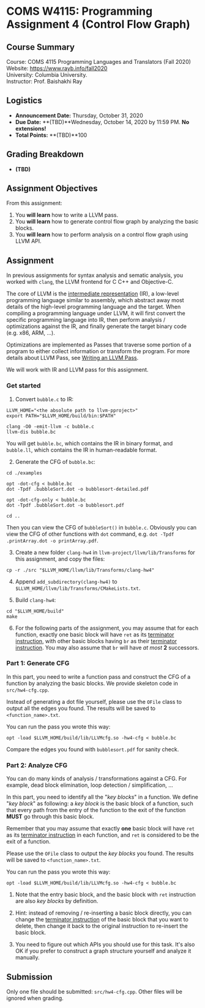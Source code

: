 # COMS W4115: Programming Assignment 4 (Control Flow Graph)

## Course Summary

Course: COMS 4115 Programming Languages and Translators (Fall 2020)  
Website: https://www.rayb.info/fall2020  
University: Columbia University.  
Instructor: Prof. Baishakhi Ray


## Logistics
* **Announcement Date:** Thursday, October 31, 2020
* **Due Date:** **(TBD)**Wednesday, October 14, 2020 by 11:59 PM. **No extensions!**
* **Total Points:** **(TBD)**100

## Grading Breakdown
* **(TBD)**

## Assignment Objectives

From this assignment:

1. You **will learn** how to write a LLVM pass.
2. You **will learn** how to generate control flow graph by analyzing the basic blocks.
3. You **will learn** how to perform analysis on a control flow graph using LLVM API.

## Assignment

In previous assignments for syntax analysis and sematic analysis, you worked with `clang`, the LLVM frontend for C C++ and Objective-C.

The core of LLVM is the [intermediate representation](https://en.wikipedia.org/wiki/Intermediate_representation) (IR), a low-level programming language similar to assembly, which abstract away most details of the high-level programming language and the target. When compiling a programming language under LLVM, it will first convert the specific programming language into IR, then perform analysis / optimizations against the IR, and finally generate the target binary code (e.g. x86, ARM, ...).

Optimizations are implemented as Passes that traverse some portion of a program to either collect information or transform the program. For more details about LLVM Pass, see [Writing an LLVM Pass](https://llvm.org/docs/WritingAnLLVMPass.html).

We will work with IR and LLVM pass for this assignment.

### Get started

1. Convert `bubble.c` to IR:
```
LLVM_HOME="<the absolute path to llvm-pproject>"
export PATH="$LLVM_HOME/build/bin:$PATH"

clang -O0 -emit-llvm -c bubble.c
llvm-dis bubble.bc
```

You will get `bubble.bc`, which contains the IR in binary format, and `bubble.ll`, which contains the IR in human-readable format.

2. Generate the CFG of `bubble.bc`:
```
cd ./examples

opt -dot-cfg < bubble.bc
dot -Tpdf .bubbleSort.dot -o bubblesort-detailed.pdf

opt -dot-cfg-only < bubble.bc
dot -Tpdf .bubbleSort.dot -o bubblesort.pdf

cd ..
```

Then you can view the CFG of `bubbleSort()` in `bubble.c`. Obviously you can view the CFG of other functions with `dot` command, e.g. `dot -Tpdf .printArray.dot -o printArray.pdf`.

3. Create a new folder `clang-hw4` in `llvm-project/llvm/lib/Transforms` for this assignment, and copy the files:
```
cp -r ./src "$LLVM_HOME/llvm/lib/Transforms/clang-hw4"
```

4. Append `add_subdirectory(clang-hw4)` to `$LLVM_HOME/llvm/lib/Transforms/CMakeLists.txt`.

5. Build `clang-hw4`:
```
cd "$LLVM_HOME/build"
make
```

6. For the following parts of the assignment, you may assume that for each function, exactly one basic block will have `ret` as its [terminator instruction](https://llvm.org/docs/LangRef.html#terminator-instructions), with other basic blocks having `br` as their [terminator instruction](https://llvm.org/docs/LangRef.html#terminator-instructions). You may also assume that `br` will have *at most* **2** successors.

### Part 1: Generate CFG

In this part, you need to write a function pass and construct the CFG of a function by analyzing the basic blocks. We provide skeleton code in `src/hw4-cfg.cpp`.

Instead of generating a dot file yourself, please use the `OFile` class to output all the edges you found. The results will be saved to `<function_name>.txt`.

You can run the pass you wrote this way:
```
opt -load $LLVM_HOME/build/lib/LLVMcfg.so -hw4-cfg < bubble.bc
```

Compare the edges you found with `bubblesort.pdf` for sanity check.

### Part 2: Analyze CFG

You can do many kinds of analysis / transformations against a CFG. For example, dead block elimination, loop detection / simplification, ...

In this part, you need to identify all the "*key blocks*" in a function. We define "*key block*" as following: a *key block* is the basic block of a function, such that every path from the entry of the function to the exit of the function **MUST** go through this basic block.

Remember that you may assume that exactly **one** basic block will have `ret` as its [terminator instruction](https://llvm.org/docs/LangRef.html#terminator-instructions) in each function, and `ret` is considered to be the exit of a function.

Please use the `OFile` class to output the *key blocks* you found. The results will be saved to `<function_name>.txt`.

You can run the pass you wrote this way:
```
opt -load $LLVM_HOME/build/lib/LLVMcfg.so -hw4-cfg < bubble.bc
```

1. Note that the entry basic block, and the basic block with `ret` instruction are also *key blocks* by definition.

3. Hint: instead of removing / re-inserting a basic block directly, you can change the [terminator instruction](https://llvm.org/docs/LangRef.html#terminator-instructions) of the basic block that you want to delete, then change it back to the original instruction to re-insert the basic block.

4. You need to figure out which APIs you should use for this task. It's also OK if you prefer to construct a graph structure yourself and analyze it manually.

## Submission
Only one file should be submitted: `src/hw4-cfg.cpp`. Other files will be ignored when grading.